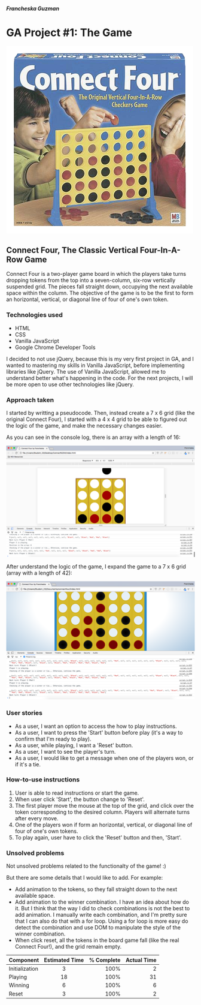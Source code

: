 ##### Francheska Guzman

# GA Project #1: The Game

![Connect Four](/images/originalC4.png)

## Connect Four, The Classic Vertical Four-In-A-Row Game

Connect Four is a two-player game board in which the players take turns dropping tokens from the top into a seven-column, six-row vertically suspended grid. The pieces fall straight down, occupying the next available space within the column. The objective of the game is to be the first to form an horizontal, vertical, or diagonal line of four of one's own token.

[Page Deployed on GitHub]: (https://github.com/gffrancheska/connectfour)

[My Repository]: (https://github.com/gffrancheska/connectfour)

### Technologies used

* HTML 
* CSS
* Vanilla JavaScript
* Google Chrome Developer Tools

I decided to not use jQuery, because this is my very first project in GA, and I wanted to mastering my skills in Vanilla JavaScript, before implementing libraries like jQuery. The use of Vanilla JavaScript, allowed me to understand better what's happening in the code. For the next projects, I will be more open to use other technologies like jQuery.

### Approach taken

I started by writting a pseudocode. Then, instead create a 7 x 6 grid (like the original Connect Four), I started with a 4 x 4 grid to be able to figured out the logic of the game, and make the necessary changes easier.  

As you can see in the console log, there is an array with a length of 16:

![Original Connect Four](/images/c4part1.png)

After understand the logic of the game, I expand the game to a 7 x 6 grid (array with a length of 42):

![Original Connect Four](/images/c4part2.png)

### User stories

* As a user, I want an option to access the how to play instructions.
* As a user, I want to press the 'Start' button before play (it's a way to confirm that I'm ready to play).
* As a user, while playing, I want a 'Reset' button.
* As a user, I want to see the player's turn.
* As a user, I would like to get a message when one of the players won, or if it's a tie.

### How-to-use instructions

1. User is able to read instructions or start the game.
2. When user click 'Start', the button change to 'Reset'.
3. The first player move the mouse at the top of the grid, and click over the token corresponding to the desired column. Players will alternate turns after every move.
4. One of the players won if form an horizontal, vertical, or diagonal line of four of one's own tokens. 
5. To play again, user have to click the 'Reset' button and then, 'Start'.

### Unsolved problems

Not unsolved problems related to the functionalty of the game! :)  

But there are some details that I would like to add. For example:

* Add animation to the tokens, so they fall straight down to the next available space.
* Add animation to the winner combination. I have an idea about how do it. But I think that the way I did to check combinations is not the best to add animation. I manually write each combination, and I'm pretty sure that I can also do that with a for loop. Using a for loop is more easy do detect the combination and use DOM to manipulate the style of the winner combination.
* When click reset, all the tokens in the board game fall (like the real Connect Four!), and the grid remain empty.

|   Component   |  Estimated Time  | % Complete  |  Actual Time
| ------------- |:-------------:| -----:| -----:|
| Initialization  |  3  |     100%    |2     
| Playing         | 18  |     100%    |31     
| Winning         |  6  |     100%    |6     
| Reset           |  3  |     100%    |2 

 
